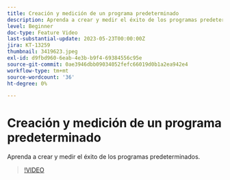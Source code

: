 ```yaml
---
title: Creación y medición de un programa predeterminado
description: Aprenda a crear y medir el éxito de los programas predeterminados.
level: Beginner
doc-type: Feature Video
last-substantial-update: 2023-05-23T00:00:00Z
jira: KT-13259
thumbnail: 3419623.jpeg
exl-id: d9fbd960-6eab-4e3b-b9f4-69384556c95e
source-git-commit: 0ae3946dbb09034052fefc66019d0b1a2ea942e4
workflow-type: tm+mt
source-wordcount: '36'
ht-degree: 0%

---
```



# Creación y medición de un programa predeterminado

Aprenda a crear y medir el éxito de los programas predeterminados.

>[!VIDEO](https://video.tv.adobe.com/v/3419623/?learn=on)
